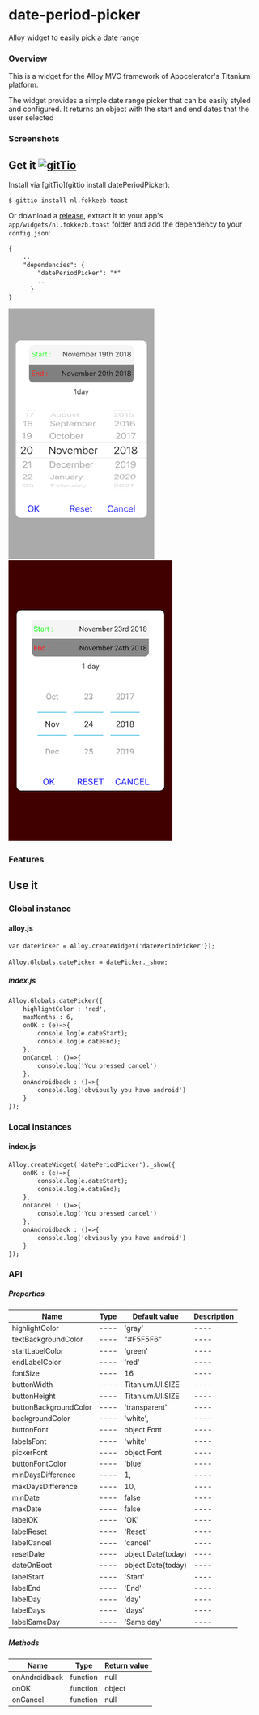 # date-period-picker
Alloy widget to easily pick a date range

### Overview
This is a widget for the Alloy MVC framework of Appcelerator's Titanium platform.

The widget provides a simple date range picker that can be easily styled and configured. It returns an object with the start and end dates that the user selected

### Screenshots

## Get it [![gitTio](http://gitt.io/badge.png)](http://gitt.io/component/datePeriodPicker)

Install via [gitTio](gittio install datePeriodPicker):

	$ gittio install nl.fokkezb.toast

Or download a [release](https://github.com/FokkeZB/nl.fokkezb.toast/releases), extract it to your app's `app/widgets/nl.fokkezb.toast` folder and add the dependency to your `config.json`:

	{
		..
		"dependencies": {
		    "datePeriodPicker": "*"
		    ..
		  }
	}

![iOS](https://raw.githubusercontent.com/liakos356/date-period-picker/master/datePeriodPicker/screenshots/ios.PNG?raw=true) ![Android](https://raw.githubusercontent.com/liakos356/date-period-picker/master/datePeriodPicker/screenshots/android.png)

### Features

## Use it

### Global instance

#### alloy.js

	var datePicker = Alloy.createWidget('datePeriodPicker'});
	
	Alloy.Globals.datePicker = datePicker._show; 
	
	
##### index.js

	Alloy.Globals.datePicker({
		highlightColor : 'red',
		maxMonths : 6,
		onOK : (e)=>{
			console.log(e.dateStart);
			console.log(e.dateEnd);
		},
		onCancel : ()=>{
			console.log('You pressed cancel')
		},
		onAndroidback : ()=>{
			console.log('obviously you have android')
		}
	});
	
### Local instances

#### index.js

	Alloy.createWidget('datePeriodPicker')._show({
		onOK : (e)=>{
			console.log(e.dateStart);
			console.log(e.dateEnd);
		},
		onCancel : ()=>{
			console.log('You pressed cancel')
		},
		onAndroidback : ()=>{
			console.log('obviously you have android')
		}
	});

### API

##### Properties

| Name                  | Type   | Default value      | Description |
| ------                | ------ | ------             | ------      |
| highlightColor        | ----   | 'gray'             | ----        |
| textBackgroundColor   | ----   | "#F5F5F6"          | ----        |
| startLabelColor       | ----   | 'green'            | ----        |
| endLabelColor         | ----   | 'red'              | ----        |
| fontSize              | ----   | 16                 | ----        |
| buttonWidth           | ----   | Titanium.UI.SIZE   | ----        |
| buttonHeight          | ----   | Titanium.UI.SIZE   | ----        |
| buttonBackgroundColor | ----   | 'transparent'      | ----        |
| backgroundColor       | ----   | 'white',           | ----        |
| buttonFont            | ----   | object Font        | ----        |
| labelsFont            | ----   | 'white'            | ----        |
| pickerFont            | ----   | object Font        | ----        |
| buttonFontColor       | ----   | 'blue'             | ----        |
| minDaysDifference     | ----   | 1,                 | ----        |
| maxDaysDifference     | ----   | 10,                | ----        |
| minDate               | ----   | false              | ----        |
| maxDate               | ----   | false              | ----        |
| labelOK               | ----   | 'OK'               | ----        |
| labelReset            | ----   | 'Reset'            | ----        |
| labelCancel           | ----   | 'cancel'           | ----        |
| resetDate             | ----   | object Date(today) | ----        |
| dateOnBoot            | ----   | object Date(today) | ----        |
| labelStart            | ----   | 'Start'            | ----        |
| labelEnd              | ----   | 'End'              | ----        |
| labelDay              | ----   | 'day'              | ----        |
| labelDays             | ----   | 'days'             | ----        |
| labelSameDay          | ----   | 'Same day'         | ----        |

##### Methods

| Name          | Type     | Return value |
| ------        | ------   | ------       |
| onAndroidback | function | null         |
| onOK          | function | object       |
| onCancel      | function | null         |
